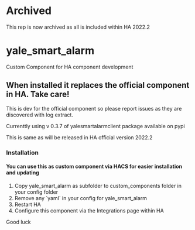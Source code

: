 # Archived

This rep is now archived as all is included within HA 2022.2

# yale_smart_alarm

Custom Component for HA component development

## When installed it replaces the official component in HA. Take care!

This is dev for the official component so please report issues as they are discovered with log extract.

Currenttly using v 0.3.7 of yalesmartalarmclient package available on pypi

This is same as will be released in HA official version 2022.2

### Installation

#### You can use this as custom component via HACS for easier installation and updating

1. Copy yale_smart_alarm as subfolder to custom_components folder in your config folder
2. Remove any ´yaml´ in your config for yale_smart_alarm
3. Restart HA
4. Configure this component via the Integrations page within HA

Good luck
